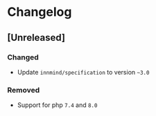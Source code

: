 # Changelog

## [Unreleased]

### Changed

- Update `innmind/specification` to version `~3.0`

### Removed

- Support for php `7.4` and `8.0`
